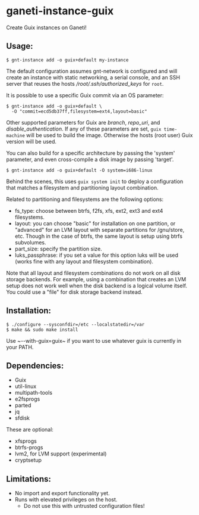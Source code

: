 # ganeti-instance-guix

Create Guix instances on Ganeti!

## Usage:

    $ gnt-instance add -o guix+default my-instance

The default configuration assumes gnt-network is configured and will
create an instance with static networking, a serial console, and an SSH
server that reuses the hosts */root/.ssh/authorized_keys* for `root`.

It is possible to use a specific Guix commit via an OS parameter:

    $ gnt-instance add -o guix+default \
      -O "commit=ecd5db37ff,filesystem=ext4,layout=basic"

Other supported parameters for Guix are *branch*, *repo_uri*, and
*disable_authentication*.  If any of these parameters are set,
`guix time-machine` will be used to build the image.  Otherwise the hosts
(root user) Guix version will be used.

You can also build for a specific architecture by passing the 'system'
parameter, and even cross-compile a disk image by passing 'target'.

    $ gnt-instance add -o guix+default -O system=i686-linux

Behind the scenes, this uses `guix system init` to deploy a configuration
that matches a filesystem and partitioning layout combination.

Related to partitioning and filesystems are the following options:

- fs_type: choose between btrfs, f2fs, xfs, ext2, ext3 and ext4 filesystems.
- layout: you can choose "basic" for installation on one partition, or
  "advanced" for an LVM layout with separate partitions for
  /gnu/store, etc. Though in the case of btrfs, the same layout is
  setup using btrfs subvolumes.
- part_size: specify the partition size.
- luks_passphrase: if you set a value for this option luks will be
  used (works fine with any layout and filesystem combination).

Note that all layout and filesystem combinations do not work on all
disk storage backends. For example, using a combination that creates
an LVM setup does not work well when the disk backend is a logical
volume itself. You could use a "file" for disk storage backend
instead.

## Installation:

    $ ./configure --sysconfdir=/etc --localstatedir=/var
    $ make && sudo make install

Use ~--with-guix=guix~ if you want to use whatever guix is currently
in your PATH.

## Dependencies:

* Guix
* util-linux
* multipath-tools
* e2fsprogs
* parted
* jq
* sfdisk

These are optional:

* xfsprogs
* btrfs-progs
* lvm2, for LVM support (experimental)
* cryptsetup

## Limitations:

* No import and export functionality yet.
* Runs with elevated privileges on the host.
  * Do not use this with untrusted configuration files!
